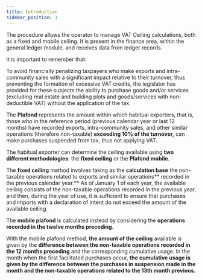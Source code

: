 ```yaml
---
title: Introduction
sidebar_position: 1
---
```


The procedure allows the operator to manage VAT Ceiling calculations, both as a fixed and mobile ceiling. It is present in the finance area, within the general ledger module, and receives data from ledger records.

It is important to remember that:

To avoid financially penalizing taxpayers who make exports and intra-community sales with a significant impact relative to their turnover, thus preventing the formation of excessive VAT credits, the legislator has provided for these subjects the ability to purchase goods and/or services (excluding real estate and building plots and goods/services with non-deductible VAT) without the application of the tax.

The **Plafond** represents the amount within which habitual exporters, that is, those who in the reference period (previous calendar year or last 12 months) have recorded exports, intra-community sales, and other similar operations (therefore non-taxable) **exceeding 10% of the turnover,** can make purchases suspended from tax, thus not applying VAT.

The habitual exporter can determine the ceiling available using **two different methodologies**: the **fixed ceiling** or the **Plafond mobile**.

The **fixed ceiling** method involves taking as the **calculation base** the non-taxable operations related to exports and similar operations** recorded in the previous calendar year.** As of January 1 of each year, the available ceiling consists of the non-taxable operations recorded in the previous year, and then, during the year of use, it is sufficient to ensure that purchases and imports with a declaration of intent do not exceed the amount of the available ceiling.

The **mobile plafond** is calculated instead by considering the **operations recorded in the twelve months preceding.**

With the mobile plafond method, **the amount of the ceiling** available is given by the **difference between the non-taxable operations recorded in the 12 months preceding** and the corresponding cumulative usage. In the month when the first facilitated purchases occur, **the cumulative usage is given by the difference between the purchases in suspension made in the month and the non-taxable operations related to the 13th month previous.**